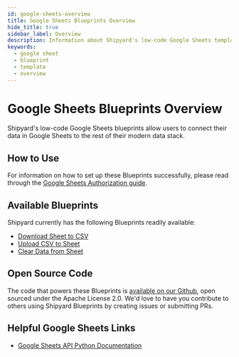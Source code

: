 ```yaml
---
id: google-sheets-overview
title: Google Sheets Blueprints Overview
hide_title: true
sidebar_label: Overview
description: Information about Shipyard's low-code Google Sheets templates.
keywords:
  - google sheet
  - blueprint
  - template
  - overview
---
```


# Google Sheets Blueprints Overview

Shipyard's low-code Google Sheets blueprints allow users to connect their data in Google Sheets to the rest of their modern data stack.

## How to Use
For information on how to set up these Blueprints successfully, please read through the [Google Sheets Authorization guide](google-sheets-authorization.md).

## Available Blueprints
Shipyard currently has the following Blueprints readily available:
- [Download Sheet to CSV](google-sheets-download-sheet-to-csv.md)
- [Upload CSV to Sheet](google-sheets-upload-csv-to-sheet.md)
- [Clear Data from Sheet](google-sheets-clear-data-from-sheet.md)

## Open Source Code
The code that powers these Blueprints is [available on our Github](https://github.com/shipyardapp/googlesheets-blueprints), open sourced under the Apache License 2.0. We'd love to have you contribute to others using Shipyard Blueprints by creating issues or submitting PRs.

## Helpful Google Sheets Links
- [Google Sheets API Python Documentation](https://developers.google.com/sheets/api/quickstart/python)
